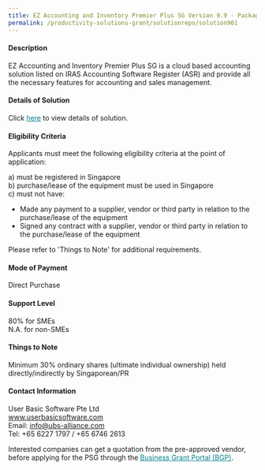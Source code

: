```yaml
---
title: EZ Accounting and Inventory Premier Plus SG Version 9.9 - Package (5 Users)
permalink: /productivity-solutions-grant/solutionrepo/solution901
---
```


#### Description

EZ Accounting and Inventory Premier Plus SG is a cloud based accounting solution listed on IRAS Accounting Software Register (ASR) and provide all the necessary features for accounting and sales management. 


#### Details of Solution

Click <a href='https://govassist.gobusiness.gov.sg/images/psg/User_Basic_Software_Annex_3_CR_wef13April2020_Part_3.pdf' style='color:#037e8a'>here</a> to view details of solution.

#### Eligibility Criteria

Applicants must meet the following eligibility criteria at the point of application:

a) must be registered in Singapore <br>
b) purchase/lease of the equipment must be used in Singapore <br>
c) must not have:
- Made any payment to a supplier, vendor or third party in relation to the purchase/lease of the equipment
- Signed any contract with a supplier, vendor or third party in relation to the purchase/lease of the equipment

Please refer to 'Things to Note' for additional requirements.

#### Mode of Payment
Direct Purchase

#### Support Level
80% for SMEs <br>
N.A. for non-SMEs

#### Things to Note
Minimum 30% ordinary shares (ultimate individual ownership) held directly/indirectly by Singaporean/PR

#### Contact Information
User Basic Software Pte Ltd<br>www.userbasicsoftware.com<br>Email: info@ubs-alliance.com<br>Tel: +65 6227 1797 / +65 6746 2613

Interested companies can get a quotation from the pre-approved vendor, before applying for the PSG through the <a target='_blank' style='color:#037e8a' href='https://www.businessgrants.gov.sg/'>Business Grant Portal (BGP)</a>.
